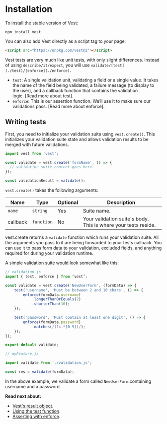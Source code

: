 # Installation

To install the stable version of Vest:

```
npm install vest
```

You can also add Vest directly as a script tag to your page:

```html
<script src="https://unpkg.com/vest@2"></script>
```

Vest tests are very much like unit tests, with only slight differences. Instead of using `describe/it/expect`, you will use `validate/[test](./test)/[enforce](./enforce)`.

- `test`: A single validation unit, validating a field or a single value. It takes the name of the field being validated, a failure message (to display to the user), and a callback function that contains the validation logic. [Read more about test].
- `enforce`: This is our assertion function. We’ll use it to make sure our validations pass. [Read more about enforce].

## Writing tests

First, you need to initialize your validation suite using `vest.create()`. This initializes your validation suite state and allows validation results to be merged with future validations.

```js
import vest from 'vest';

const validate = vest.create('formName', () => {
  // validation suite content goes here.
});

const validationResult = validate();
```

`vest.create()` takes the following arguments:

| Name     | Type       | Optional | Description                                                    |
| -------- | ---------- | -------- | -------------------------------------------------------------- |
| `name`   | `string`   | Yes      | Suite name.                                                    |
| callback | `function` | No       | Your validation suite's body. This is where your tests reside. |

vest.create returns a `validate` function which runs your validation suite. All the arguments you pass to it are being forwarded to your tests callback. You can use it to pass form data to your validation, excluded fields, and anything required for during your validation runtime.

A simple validation suite would look somewhat like this:

```js
// validation.js
import { test, enforce } from ‘vest’;

const validate = vest.create('NewUserForm', (formData) => {
    test('username', 'Must be between 2 and 10 chars', () => {
        enforce(formData.username)
            .longerThanOrEquals(2)
            .shorterThan(10);
    });

    test('password', 'Must contain at least one digit', () => {
        enforce(formData.password)
            .matches(/(?=.*[0-9])/);
    });
});

export default validate;
```

```js
// myFeature.js

import validate from './validation.js';

const res = validate(formData);
```

In the above example, we validate a form called `NewUserForm` containing username and a password.

**Read next about:**

- [Vest's result object](./result).
- [Using the test function](./test).
- [Asserting with enforce](./enforce).
